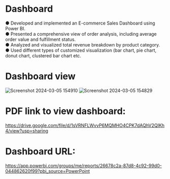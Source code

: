# Dashboard
●	Developed and implemented an E-commerce Sales Dashboard using Power BI.
<br>
●	Presented a comprehensive view of order analysis, including average order value and fulfillment status.
<br>
●	Analyzed and visualized total revenue breakdown by product category.
<br>
●	Used different types of customized visualization (bar chart, pie chart, donut chart, clustered bar chart etc. 

# Dashboard view
![Screenshot 2024-03-05 154910](https://github.com/satyansh12/Dashboard/assets/33220576/d7f29164-87e4-4235-9e30-284c5d2034af)
![Screenshot 2024-03-05 154829](https://github.com/satyansh12/Dashboard/assets/33220576/d3aeb141-5c43-443f-aa68-d9f833fd75fc)

# PDF link to view dashboard: 
https://drive.google.com/file/d/1sVRNFLWvvP6MQMHO4CPK7dAQhV2QIKh4/view?usp=sharing

# Dashboard URL:
https://app.powerbi.com/groups/me/reports/26678c2a-87d8-4c92-99d0-044862620f99?pbi_source=PowerPoint

